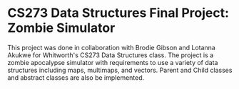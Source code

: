 # CS273 Data Structures Final Project: Zombie Simulator

This project was done in collaboration with Brodie Gibson and Lotanna Akukwe for Whitworth's CS273 Data Structures class. The project is a zombie apocalypse simulator with requirements to use a variety of data structures including maps, multimaps, and vectors. Parent and Child classes and abstract classes are also be implemented. 
